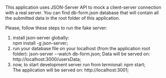 This application uses JSON-Server API to mock a client-server connection with a real server.
 You can find db-form.json database that will contain all the submitted data  in the root folder of this application. 

Please, follow these steps to run the fake server:
1. install json-server globally:  
    npm install -g json-server;
2. run your database file on your localhost (from the application root folder):
    json-server --watch db-form.json; 
    Data will be served on: http://localhost:3000/usersData;
3. now, to start development server run from termional: 
    npm start;   
    The application will be served on: http://localhost:3001;
